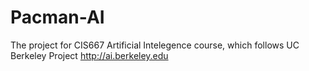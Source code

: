 # Pacman-AI

The project for CIS667 Artificial Intelegence course, which follows UC Berkeley Project http://ai.berkeley.edu
